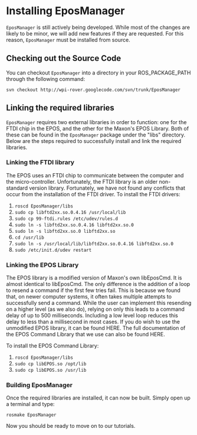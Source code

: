 # Installing EposManager #

`EposManager` is still actively being developed. While most of the changes are likely to be minor, we will add new features if they are requested. For this reason, `EposManager` must be installed from source.

## Checking out the Source Code ##

You can checkout `EposManager` into a directory in your ROS\_PACKAGE\_PATH through the following command:

`svn checkout http://wpi-rover.googlecode.com/svn/trunk/EposManager`

## Linking the required libraries ##

`EposManager` requires two external libraries in order to function: one for the FTDI chip in the EPOS, and the other for the Maxon's EPOS Library. Both of these can be found in the `EposManager` package under the "libs" directory. Below are the steps required to successfully install and link the required libraries.

### Linking the FTDI library ###
The EPOS uses an FTDI chip to communicate between the computer and the micro-controller. Unfortunately, the FTDI library is an older non-standard version library. Fortunately, we have not found any conflicts that occur from the installation of the FTDI driver. To install the FTDI drivers:

  1. `roscd EposManager/libs`
  1. `sudo cp libftd2xx.so.0.4.16 /usr/local/lib`
  1. `sudo cp 99-ftdi.rules /etc/udev/rules.d`
  1. `sudo ln -s libftd2xx.so.0.4.16 libftd2xx.so.0`
  1. `sudo ln -s libftd2xx.so.0 libftd2xx.so`
  1. `cd /usr/lib`
  1. `sudo ln -s /usr/local/lib/libftd2xx.so.0.4.16 libftd2xx.so.0`
  1. `sudo /etc/init.d/udev restart`

### Linking the EPOS Library ###
The EPOS library is a modified version of Maxon's own libEposCmd. It is almost identical to libEposCmd. The only difference is the addition of a loop to resend a command if the first few tries fail. This is because we found that, on newer computer systems, it often takes multiple attempts to successfully send a command. While the user can implement this resending on a higher level (as we also do), relying on only this leads to a command delay of up to 500 milliseconds. Including a low level loop reduces this delay to less than a millisecond in most cases. If you do wish to use the unmodified EPOS library, it can be found HERE. The full documentation of the EPOS Command Library that we use can also be found HERE.

To install the EPOS Command Library:

  1. `roscd EposManager/libs`
  1. `sudo cp libEPOS.so /opt/lib`
  1. `sudo cp libEPOS.so /usr/lib`

### Building EposManager ###
Once the required libraries are installed, it can now be built. Simply open up a terminal and type:

`rosmake EposManager`

Now you should be ready to move on to our tutorials.